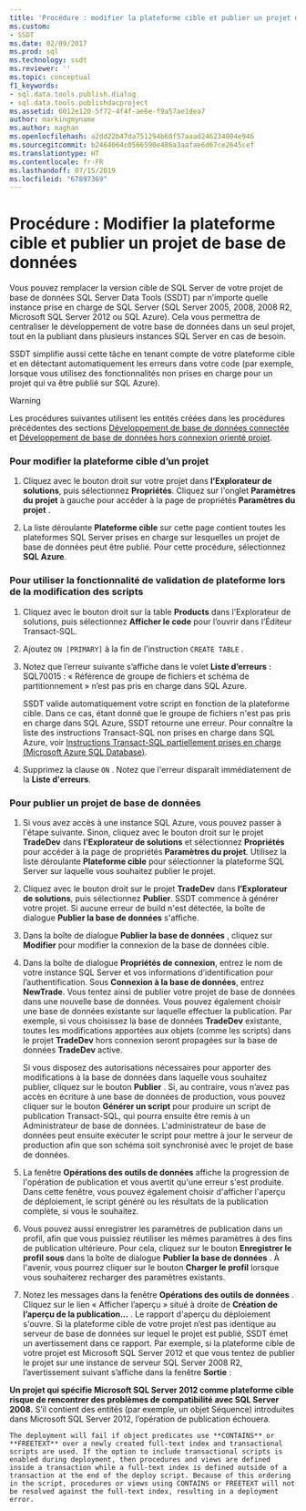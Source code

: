 ```yaml
---
title: 'Procédure : modifier la plateforme cible et publier un projet de base de données | Microsoft Docs'
ms.custom:
- SSDT
ms.date: 02/09/2017
ms.prod: sql
ms.technology: ssdt
ms.reviewer: ''
ms.topic: conceptual
f1_keywords:
- sql.data.tools.publish.dialog
- sql.data.tools.publishdacproject
ms.assetid: 6012e120-5f72-4f4f-ae6e-f9a57ae1dea7
author: markingmyname
ms.author: maghan
ms.openlocfilehash: a2dd22b47da751294b60f57aaad246234004e946
ms.sourcegitcommit: b2464064c0566590e486a3aafae6d67ce2645cef
ms.translationtype: HT
ms.contentlocale: fr-FR
ms.lasthandoff: 07/15/2019
ms.locfileid: "67897369"
---
```

# <a name="how-to-change-target-platform-and-publish-a-database-project"></a>Procédure : Modifier la plateforme cible et publier un projet de base de données
Vous pouvez remplacer la version cible de SQL Server de votre projet de base de données SQL Server Data Tools (SSDT) par n’importe quelle instance prise en charge de SQL Server (SQL Server 2005, 2008, 2008 R2, Microsoft SQL Server 2012 ou SQL Azure). Cela vous permettra de centraliser le développement de votre base de données dans un seul projet, tout en la publiant dans plusieurs instances SQL Server en cas de besoin.  
  
SSDT simplifie aussi cette tâche en tenant compte de votre plateforme cible et en détectant automatiquement les erreurs dans votre code (par exemple, lorsque vous utilisez des fonctionnalités non prises en charge pour un projet qui va être publié sur SQL Azure).  
  
> [!WARNING]  
> Les procédures suivantes utilisent les entités créées dans les procédures précédentes des sections [Développement de base de données connectée](../ssdt/connected-database-development.md) et [Développement de base de données hors connexion orienté projet](../ssdt/project-oriented-offline-database-development.md).  
  
### <a name="to-change-a-projects-target-platform"></a>Pour modifier la plateforme cible d’un projet  
  
1.  Cliquez avec le bouton droit sur votre projet dans **l’Explorateur de solutions**, puis sélectionnez **Propriétés**. Cliquez sur l'onglet **Paramètres du projet** à gauche pour accéder à la page de propriétés **Paramètres du projet** .  
  
2.  La liste déroulante **Plateforme cible** sur cette page contient toutes les plateformes SQL Server prises en charge sur lesquelles un projet de base de données peut être publié. Pour cette procédure, sélectionnez **SQL Azure**.  
  
### <a name="to-use-platform-validation-when-editing-scripts"></a>Pour utiliser la fonctionnalité de validation de plateforme lors de la modification des scripts  
  
1.  Cliquez avec le bouton droit sur la table **Products** dans l’Explorateur de solutions, puis sélectionnez **Afficher le code** pour l’ouvrir dans l’Éditeur Transact\-SQL.  
  
2.  Ajoutez `ON [PRIMARY]` à la fin de l'instruction `CREATE TABLE` .  
  
3.  Notez que l’erreur suivante s’affiche dans le volet **Liste d’erreurs** :  SQL70015 : « Référence de groupe de fichiers et schéma de partitionnement » n’est pas pris en charge dans SQL Azure.  
  
    SSDT valide automatiquement votre script en fonction de la plateforme cible. Dans ce cas, étant donné que le groupe de fichiers n'est pas pris en charge dans SQL Azure, SSDT retourne une erreur. Pour connaître la liste des instructions Transact\-SQL non prises en charge dans SQL Azure, voir [Instructions Transact-SQL partiellement prises en charge (Microsoft Azure SQL Database)](https://msdn.microsoft.com/library/ee336267.aspx).  
  
4.  Supprimez la clause `ON` . Notez que l'erreur disparaît immédiatement de la **Liste d'erreurs**.  
  
### <a name="to-publish-a-database-project"></a>Pour publier un projet de base de données  
  
1.  Si vous avez accès à une instance SQL Azure, vous pouvez passer à l'étape suivante. Sinon, cliquez avec le bouton droit sur le projet **TradeDev** dans **l’Explorateur de solutions** et sélectionnez **Propriétés** pour accéder à la page de propriétés **Paramètres du projet**. Utilisez la liste déroulante **Plateforme cible** pour sélectionner la plateforme SQL Server sur laquelle vous souhaitez publier le projet.  
  
2.  Cliquez avec le bouton droit sur le projet **TradeDev** dans **l’Explorateur de solutions**, puis sélectionnez **Publier**. SSDT commence à générer votre projet. Si aucune erreur de build n'est détectée, la boîte de dialogue **Publier la base de données** s'affiche.  
  
3.  Dans la boîte de dialogue **Publier la base de données** , cliquez sur **Modifier** pour modifier la connexion de la base de données cible.  
  
4.  Dans la boîte de dialogue **Propriétés de connexion**, entrez le nom de votre instance SQL Server et vos informations d’identification pour l’authentification. Sous **Connexion à la base de données**, entrez **NewTrade**. Vous tentez ainsi de publier votre projet de base de données dans une nouvelle base de données. Vous pouvez également choisir une base de données existante sur laquelle effectuer la publication. Par exemple, si vous choisissez la base de données **TradeDev** existante, toutes les modifications apportées aux objets (comme les scripts) dans le projet **TradeDev** hors connexion seront propagées sur la base de données **TradeDev** active.  
  
    Si vous disposez des autorisations nécessaires pour apporter des modifications à la base de données dans laquelle vous souhaitez publier, cliquez sur le bouton **Publier** . Si, au contraire, vous n’avez pas accès en écriture à une base de données de production, vous pouvez cliquer sur le bouton **Générer un script** pour produire un script de publication Transact\-SQL, qui pourra ensuite être remis à un Administrateur de base de données. L'administrateur de base de données peut ensuite exécuter le script pour mettre à jour le serveur de production afin que son schéma soit synchronisé avec le projet de base de données.  
  
5.  La fenêtre **Opérations des outils de données**  affiche la progression de l'opération de publication et vous avertit qu'une erreur s'est produite. Dans cette fenêtre, vous pouvez également choisir d'afficher l'aperçu de déploiement, le script généré ou les résultats de la publication complète, si vous le souhaitez.  
  
6.  Vous pouvez aussi enregistrer les paramètres de publication dans un profil, afin que vous puissiez réutiliser les mêmes paramètres à des fins de publication ultérieure. Pour cela, cliquez sur le bouton **Enregistrer le profil sous** dans la boîte de dialogue **Publier la base de données** . À l'avenir, vous pourrez cliquer sur le bouton **Charger le profil** lorsque vous souhaiterez recharger des paramètres existants.  
  
7.  Notez les messages dans la fenêtre **Opérations des outils de données** . Cliquez sur le lien « Afficher l’aperçu » situé à droite de **Création de l’aperçu de la publication…** . Le rapport d'aperçu du déploiement s'ouvre. Si la plateforme cible de votre projet n’est pas identique au serveur de base de données sur lequel le projet est publié, SSDT émet un avertissement dans ce rapport.  Par exemple, si la plateforme cible de votre projet est Microsoft SQL Server 2012 et que vous tentez de publier le projet sur une instance de serveur SQL Server 2008 R2, l’avertissement suivant s’affiche dans la fenêtre **Sortie** :  
  
**Un projet qui spécifie Microsoft SQL Server 2012 comme plateforme cible risque de rencontrer des problèmes de compatibilité avec SQL Server 2008.** S’il contient des entités (par exemple, un objet Séquence) introduites dans Microsoft SQL Server 2012, l’opération de publication échouera.  
  
    The deployment will fail if object predicates use **CONTAINS** or **FREETEXT** over a newly created full-text index and transactional scripts are used. If the option to include transactional scripts is enabled during deployment, then procedures and views are defined inside a transaction while a full-text index is defined outside of a transaction at the end of the deploy script. Because of this ordering in the script, procedures or views using CONTAINS or FREETEXT will not be resolved against the full-text index, resulting in a deployment error.  
  
